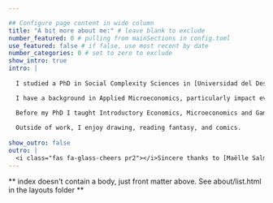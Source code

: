```yaml
---

## Configure page content in wide column
title: "A bit more about me:" # leave blank to exclude
number_featured: 0 # pulling from mainSections in config.toml
use_featured: false # if false, use most recent by date
number_categories: 0 # set to zero to exclude
show_intro: true
intro: |
 
  I studied a PhD in Social Complexity Sciences in [Universidad del Desarrollo (UDD)](https://complejidadsocial.udd.cl/) in Chile. There I focused on on applying a computational social science framework to study social interactions within educational settings, blending experimental game theory, social network analysis, and regression methods.

  I have a background in Applied Microeconomics, particularly impact evaluation using econometric tools. I hold a Masters in Economics @ Universidad Católica de Chile (PUC) and previously studied Commercial Engeneering @ Universidad Católica de Valparaíso (PUCV).

  Before my PhD I taught Introductory Economics, Microeconomics and Game Theory at PUCV between 2013 and 2019 , and have taught courses in the Data Science department at Universidad del Desarrollo (UDD).
  
  Outside of work, I enjoy drawing, reading fantasy, and comics.
  
show_outro: false
outro: |
  <i class="fas fa-glass-cheers pr2"></i>Sincere thanks to [Maëlle Salmon](https://masalmon.eu/) for her help naming this Hugo theme!
---
```


** index doesn't contain a body, just front matter above.
See about/list.html in the layouts folder **